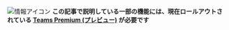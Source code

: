 ![情報アイコン](../media/info.png) **この記事で説明している一部の機能には、現在ロールアウトされている [Teams Premium (プレビュー)](/MicrosoftTeams/enhanced-teams-experience) が必要です**